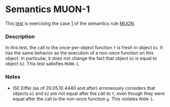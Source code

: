 # Semantics MUON-1

This [test](.) is exercising the case [1](../Readme.md) of the semantics rule [MUON](../../muon/Readme.md).

### Description

In this test, the call to the once-per-object function `f` is fresh in object `b1`. It has the same behavior as the execution of a non-once function on this object. In particular, it does not change the fact that object `b1` is equal to object `b2`. This test satisfies `MUON-1`.

### Notes

* ISE Eiffel (as of 20.05.10.4440 and after) erroneously considers that objects `b1` and `b2` are not equal after the call to `f`, even though they were equal after the call to the non-once function `g`. This violates `MUON-1`.
